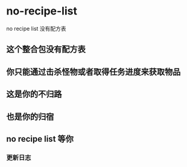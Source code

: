 # no-recipe-list
no recipe list 没有配方表

## 这个整合包没有配方表
## 你只能通过击杀怪物或者取得任务进度来获取物品
## 这是你的不归路
## 也是你的归宿
## no recipe list 等你

### 更新日志


